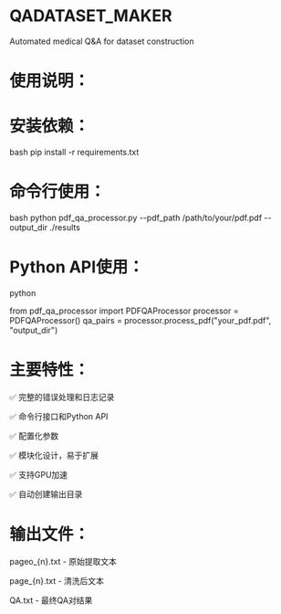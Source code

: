 # QADATASET_MAKER
Automated medical Q&amp;A for dataset construction


# 使用说明：

# 安装依赖：

bash
pip install -r requirements.txt

# 命令行使用：
bash
python pdf_qa_processor.py --pdf_path /path/to/your/pdf.pdf --output_dir ./results

# Python API使用：
python

from pdf_qa_processor import PDFQAProcessor
processor = PDFQAProcessor()
qa_pairs = processor.process_pdf("your_pdf.pdf", "output_dir")

# 主要特性：

✅ 完整的错误处理和日志记录

✅ 命令行接口和Python API

✅ 配置化参数

✅ 模块化设计，易于扩展

✅ 支持GPU加速

✅ 自动创建输出目录

# 输出文件：

pageo_{n}.txt - 原始提取文本

page_{n}.txt - 清洗后文本

QA.txt - 最终QA对结果
